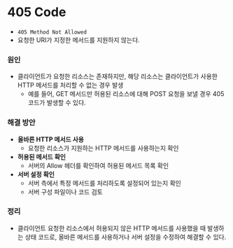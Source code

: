 # 405 Code
* `405 Method Not Allowed`
* 요청한 URI가 지정한 메서드를 지원하지 않는다.

### 원인
* 클라이언트가 요청한 리소스는 존재하지만, 해당 리소스는 클라이언트가 사용한 HTTP 메서드를 처리할 수 없는 경우 발생
  * 예를 들어, GET 메서드만 허용된 리소스에 대해 POST 요청을 보낼 경우 405 코드가 발생할 수 있다.

### 해결 방안
* **올바른 HTTP 메서드 사용**
  * 요청한 리소스가 지원하는 HTTP 메서드를 사용하는지 확인
* **허용된 메서드 확인**
  * 서버의 Allow 헤더를 확인하여 허용된 메서드 목록 확인
* **서버 설정 확인**
  * 서버 측에서 특정 메서드를 처리하도록 설정되어 있는지 확인
  * 서버 구성 파일이나 코드 검토

### 정리
* 클라이언트 요청한 리소스에서 허용되지 않은 HTTP 메서드를 사용했을 때 발생하는 상태 코드로, 올바른 메서드를 사용하거나 서버 설정을 수정하여 해결할 수 있다.
